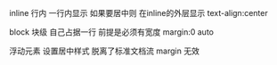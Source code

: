 inline  行内 一行内显示
如果要居中则 在inline的外层显示 text-align:center

block 块级 自己占据一行 
前提是必须有宽度 margin:0 auto 

浮动元素 设置居中样式
脱离了标准文档流 margin 无效


